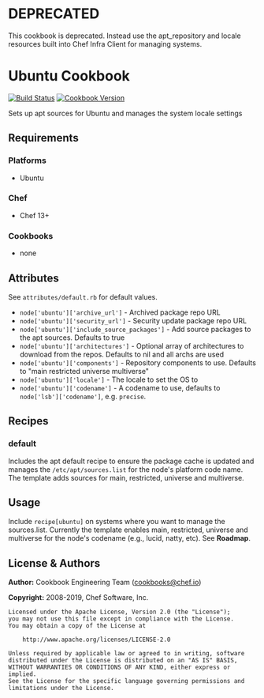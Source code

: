 # DEPRECATED

This cookbook is deprecated. Instead use the apt_repository and locale resources built into Chef Infra Client for managing systems.

# Ubuntu Cookbook
[![Build Status](https://travis-ci.org/chef-cookbooks/ubuntu.svg?branch=master)](http://travis-ci.org/chef-cookbooks/ubuntu) [![Cookbook Version](https://img.shields.io/cookbook/v/ubuntu.svg)](https://supermarket.chef.io/cookbooks/ubuntu)

Sets up apt sources for Ubuntu and manages the system locale settings

## Requirements

### Platforms

- Ubuntu

### Chef

- Chef 13+

### Cookbooks

- none

## Attributes

See `attributes/default.rb` for default values.

- `node['ubuntu']['archive_url']` - Archived package repo URL
- `node['ubuntu']['security_url']` - Security update package repo URL
- `node['ubuntu']['include_source_packages']` - Add source packages to the apt sources.  Defaults to true
- `node['ubuntu']['architectures']` - Optional array of architectures to download from the repos.  Defaults to nil and all archs are used
- `node['ubuntu']['components']` - Repository components to use.  Defaults to "main restricted universe multiverse"
- `node['ubuntu']['locale']` - The locale to set the OS to
- `node['ubuntu']['codename']` - A codename to use, defaults to `node['lsb']['codename']`, e.g. `precise`.

## Recipes

### default

Includes the apt default recipe to ensure the package cache is updated and manages the `/etc/apt/sources.list` for the node's platform code name. The template adds sources for main, restricted, universe and multiverse.

## Usage

Include `recipe[ubuntu]` on systems where you want to manage the sources.list. Currently the template enables main, restricted, universe and multiverse for the node's codename (e.g., lucid, natty, etc). See **Roadmap**.

## License & Authors

**Author:** Cookbook Engineering Team ([cookbooks@chef.io](mailto:cookbooks@chef.io))

**Copyright:** 2008-2019, Chef Software, Inc.

```
Licensed under the Apache License, Version 2.0 (the "License");
you may not use this file except in compliance with the License.
You may obtain a copy of the License at

    http://www.apache.org/licenses/LICENSE-2.0

Unless required by applicable law or agreed to in writing, software
distributed under the License is distributed on an "AS IS" BASIS,
WITHOUT WARRANTIES OR CONDITIONS OF ANY KIND, either express or implied.
See the License for the specific language governing permissions and
limitations under the License.
```
